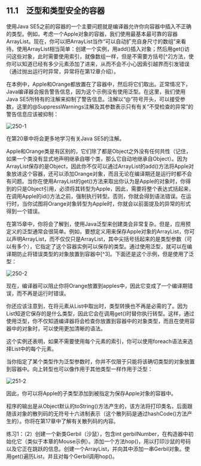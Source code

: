 ## 11.1　泛型和类型安全的容器

使用Java SE5之前的容器的一个主要问题就是编译器允许你向容器中插入不正确的类型。例如，考虑一个Apple对象的容器，我们使用最基本最可靠的容器ArrayList。现在，你可以把ArrayList当作“可以自动扩充自身尺寸的数组”来看待。使用ArrayList相当简单：创建一个实例，用add()插入对象；然后用get()访问这些对象，此时需要使用索引，就像数组一样，但是不需要方括号[^2]方法，使你可以知道已经有多少元素添加了进来，从而不会不小心因索引越界而引发错误（通过抛出运行时异常，异常将在第12章介绍）。

在本例中，Apple和Orange都放置在了容器中，然后将它们取出。正常情况下，Java编译器会报告警告信息，因为这个示例没有使用泛型。在这里，我们使用Java SE5所特有的注解来抑制了警告信息。注解以“@”符号开头，可以接受参数，这里的@SuppressWarnings注解及其参数表示只有有关“不受检查的异常”的警告信息应该被抑制：

![250-1](../Images/image02958.jpeg)

在第20章中将会更多地学习有关Java SE5的注解。

Apple和Orange类是有区别的，它们除了都是Object之外没有任何共性（记住，如果一个类没有显式地声明继承自哪个类，那么它自动地继承自Object）。因为ArrayList保存的是Object，因此你不仅可以通过ArrayList的add()方法将Apple对象放进这个容器，还可以添加Orange对象，而且无论在编译期还是运行时都不会有问题。当你在使用ArrayList的get()方法来取出你认为是Apple的对象时，你得到的只是Object引用，必须将其转型为Apple，因此，需要将整个表达式括起来，在调用Apple的id()方法之前，强制执行转型。否则，你就会得到语法错误。在运行时，当你试图将Orange对象转型为Apple时，你就会以前面提及的异常的形式得到一个错误。

在第15章中，你将会了解到，使用Java泛型来创建类会非常复杂。但是，应用预定义的泛型通常会很简单。例如，要想定义用来保存Apple对象的ArrayList，你可以声明ArrayList<Apple>，而不仅仅只是ArrayList，其中尖括号括起来的是类型参数（可以有多个），它指定了这个容器实例可以保存的类型。通过使用泛型，就可以在编译期防止将错误类型的对象放置到容器中[^3]。下面还是这个示例，但是使用了泛型：

![250-2](../Images/image02959.jpeg)

现在，编译器可以阻止你将Orange放置到apples中，因此它变成了一个编译期错误，而不再是运行时错误。

你还应该注意到，在将元素从List中取出时，类型转换也不再是必需的了。因为List知道它保存的是什么类型，因此它会在调用get()时替你执行转型。这样，通过使用泛型，你不仅知道编译器将会检查你放置到容器中的对象类型，而且在使用容器中的对象时，可以使用更加清晰的语法。

这个实例还表明，如果不需要使用每个元素的索引，你可以使用foreach语法来选择List中的每个元素。

当你指定了某个类型作为泛型参数时，你并不仅限于只能将该确切类型的对象放置到容器中。向上转型也可以像作用于其他类型一样作用于泛型：

![251-2](../Images/image02960.jpeg)

因此，你可以将Apple的子类型添加到被指定为保存Apple对象的容器中。

程序的输出是从Object默认的toString()方法产生的，该方法将打印类名，后面跟随该对象的散列码的无符号十六进制表示（这个散列码是通过hashCode()方法产生的）。你将在第17章中了解有关散列码的内容。

练习1：（2）创建一个新类Gerbil（沙鼠），包含int gerbilNumber，在构造器中初始化它（类似于本章的Mouse示例）。添加一个方法hop()，用以打印沙鼠的号码以及它正在跳跃的信息。创建一个ArrayList，并向其中添加一串Gerbil对象。使用get()遍历List，并且对每个Gerbil调用hop()。